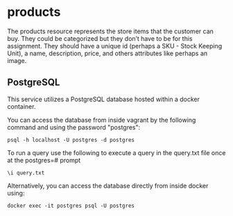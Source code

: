 # products
The products resource represents the store items that the customer can buy. They could be categorized but they don’t have to be for this assignment. They should have a unique id (perhaps a SKU - Stock Keeping Unit), a name, description, price, and others attributes like perhaps an image. 

## PostgreSQL
This service utilizes a PostgreSQL database hosted within a docker container. 

You can access the database from inside vagrant by the following command and using the password "postgres":
```
psql -h localhost -U postgres -d postgres
```
To run a query use the following to execute a query in the query.txt file once at the postgres=# prompt
```
\i query.txt
```
Alternatively, you can access the database directly from inside docker using:
```
docker exec -it postgres psql -U postgres
```
